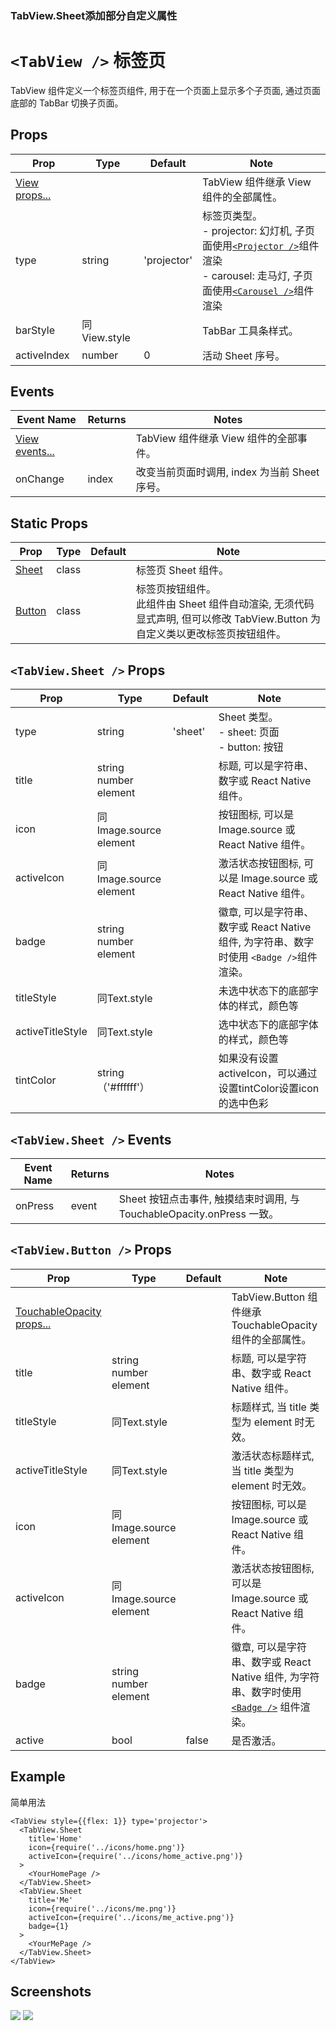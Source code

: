 ### TabView.Sheet添加部分自定义属性

# `<TabView />` 标签页
TabView 组件定义一个标签页组件, 用于在一个页面上显示多个子页面, 通过页面底部的 TabBar 切换子页面。

## Props
| Prop | Type | Default | Note |
|---|---|---|---|
| [View props...](https://facebook.github.io/react-native/docs/view.html) |  |  | TabView 组件继承 View 组件的全部属性。
| type | string | 'projector' | 标签页类型。<br/>- projector: 幻灯机, 子页面使用[`<Projector />`](./Projector.md)组件渲染<br/>- carousel: 走马灯, 子页面使用[`<Carousel />`](./Carousel.md)组件渲染
| barStyle | 同View.style |  | TabBar 工具条样式。
| activeIndex | number | 0 | 活动 Sheet 序号。

## Events
| Event Name | Returns | Notes |
|---|---|---|
| [View events...](https://facebook.github.io/react-native/docs/view.html) |  | TabView 组件继承 View 组件的全部事件。
| onChange | index | 改变当前页面时调用, index 为当前 Sheet 序号。

## Static Props
| Prop | Type | Default | Note |
|---|---|---|---|
| [Sheet](#tabviewsheet--props) | class |  | 标签页 Sheet 组件。
| [Button](#tabviewbutton--props) | class |  | 标签页按钮组件。<br/>此组件由 Sheet 组件自动渲染, 无须代码显式声明, 但可以修改 TabView.Button 为自定义类以更改标签页按钮组件。

<!--
## Methods
None.

## Static Methods
None.
-->

## `<TabView.Sheet />` Props
| Prop | Type | Default | Note |
|---|---|---|---|
| type | string | 'sheet' | Sheet 类型。<br/>- sheet: 页面<br/>- button: 按钮
| title | string<br/>number<br/>element |  | 标题, 可以是字符串、数字或 React Native 组件。
| icon | 同Image.source<br/>element |  | 按钮图标, 可以是 Image.source 或 React Native 组件。
| activeIcon | 同Image.source<br/>element |  | 激活状态按钮图标, 可以是 Image.source 或 React Native 组件。
| badge | string<br/>number<br/>element |  | 徽章, 可以是字符串、数字或 React Native 组件, 为字符串、数字时使用 `<Badge />`组件渲染。
| titleStyle | 同Text.style |  | 未选中状态下的底部字体的样式，颜色等
| activeTitleStyle | 同Text.style |  | 选中状态下的底部字体的样式，颜色等
| tintColor | string（'#ffffff'）|  | 如果没有设置activeIcon，可以通过设置tintColor设置icon的选中色彩

## `<TabView.Sheet />` Events
| Event Name | Returns | Notes |
|---|---|---|
| onPress | event | Sheet 按钮点击事件, 触摸结束时调用, 与 TouchableOpacity.onPress 一致。

## `<TabView.Button />` Props
| Prop | Type | Default | Note |
|---|---|---|---|
| [TouchableOpacity props...](https://facebook.github.io/react-native/docs/touchableopacity.html) |  |  | TabView.Button 组件继承 TouchableOpacity 组件的全部属性。
| title | string<br/>number<br/>element |  | 标题, 可以是字符串、数字或 React Native 组件。
| titleStyle | 同Text.style |  | 标题样式, 当 title 类型为 element 时无效。
| activeTitleStyle | 同Text.style |  | 激活状态标题样式, 当 title 类型为 element 时无效。
| icon | 同Image.source<br/>element |  | 按钮图标, 可以是 Image.source 或 React Native 组件。
| activeIcon | 同Image.source<br/>element |  | 激活状态按钮图标, 可以是 Image.source 或 React Native 组件。
| badge | string<br/>number<br/>element |  | 徽章, 可以是字符串、数字或 React Native 组件, 为字符串、数字时使用 [`<Badge />`](./Badge.md) 组件渲染。
| active | bool | false | 是否激活。

## Example
简单用法
```
<TabView style={{flex: 1}} type='projector'>
  <TabView.Sheet
    title='Home'
    icon={require('../icons/home.png')}
    activeIcon={require('../icons/home_active.png')}
  >
    <YourHomePage />
  </TabView.Sheet>
  <TabView.Sheet
    title='Me'
    icon={require('../icons/me.png')}
    activeIcon={require('../icons/me_active.png')}
    badge={1}
  >
    <YourMePage />
  </TabView.Sheet>
</TabView>
```


## Screenshots
![](https://github.com/rilyu/teaset/blob/master/screenshots/13-TabView.png?raw=true) ![](https://github.com/rilyu/teaset/blob/master/screenshots/13-TabView2.png?raw=true)
